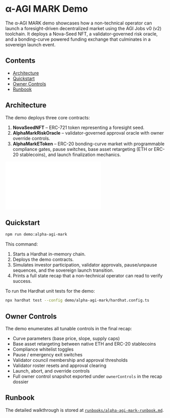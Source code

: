 # α-AGI MARK Demo

The α-AGI MARK demo showcases how a non-technical operator can launch a foresight-driven decentralized market using the AGI Jobs v0 (v2) toolchain. It deploys a Nova-Seed NFT, a validator-governed risk oracle, and a bonding-curve powered funding exchange that culminates in a sovereign launch event.

## Contents

- [Architecture](#architecture)
- [Quickstart](#quickstart)
- [Owner Controls](#owner-controls)
- [Runbook](#runbook)

## Architecture

The demo deploys three core contracts:

1. **NovaSeedNFT** – ERC-721 token representing a foresight seed.
2. **AlphaMarkRiskOracle** – validator-governed approval oracle with owner override controls.
3. **AlphaMarkEToken** – ERC-20 bonding-curve market with programmable compliance gates, pause switches, base asset retargeting (ETH or ERC-20 stablecoins), and launch finalization mechanics.

![α-AGI MARK flow diagram](runbooks/alpha-agi-mark-flow.mmd)

## Quickstart

```bash
npm run demo:alpha-agi-mark
```

This command:

1. Starts a Hardhat in-memory chain.
2. Deploys the demo contracts.
3. Simulates investor participation, validator approvals, pause/unpause sequences, and the sovereign launch transition.
4. Prints a full state recap that a non-technical operator can read to verify success.

To run the Hardhat unit tests for the demo:

```bash
npx hardhat test --config demo/alpha-agi-mark/hardhat.config.ts
```

## Owner Controls

The demo enumerates all tunable controls in the final recap:

- Curve parameters (base price, slope, supply caps)
- Base asset retargeting between native ETH and ERC-20 stablecoins
- Compliance whitelist toggles
- Pause / emergency exit switches
- Validator council membership and approval thresholds
- Validator roster resets and approval clearing
- Launch, abort, and override controls
- Full owner control snapshot exported under `ownerControls` in the recap dossier

## Runbook

The detailed walkthrough is stored at [`runbooks/alpha-agi-mark-runbook.md`](runbooks/alpha-agi-mark-runbook.md).
